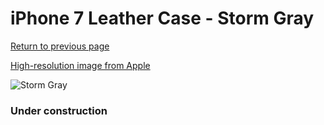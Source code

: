 # iPhone 7 Leather Case - Storm Gray

[Return to previous page](/iphone_7)

[High-resolution image from Apple](https://store.storeimages.cdn-apple.com/8756/as-images.apple.com/is/MMY12?wid=4500&hei=4500&fmt=png)

<div style="width: 384px"><img src="/everysource/MMY12.png" alt="Storm Gray"></div>

### Under construction
